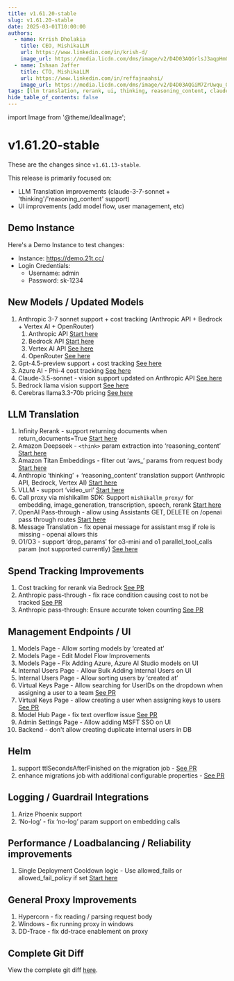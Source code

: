 ```yaml
---
title: v1.61.20-stable
slug: v1.61.20-stable
date: 2025-03-01T10:00:00
authors:
  - name: Krrish Dholakia
    title: CEO, MishikaLLM
    url: https://www.linkedin.com/in/krish-d/
    image_url: https://media.licdn.com/dms/image/v2/D4D03AQGrlsJ3aqpHmQ/profile-displayphoto-shrink_400_400/B4DZSAzgP7HYAg-/0/1737327772964?e=1749686400&v=beta&t=Hkl3U8Ps0VtvNxX0BNNq24b4dtX5wQaPFp6oiKCIHD8
  - name: Ishaan Jaffer
    title: CTO, MishikaLLM
    url: https://www.linkedin.com/in/reffajnaahsi/
    image_url: https://media.licdn.com/dms/image/v2/D4D03AQGiM7ZrUwqu_Q/profile-displayphoto-shrink_800_800/profile-displayphoto-shrink_800_800/0/1675971026692?e=1741824000&v=beta&t=eQnRdXPJo4eiINWTZARoYTfqh064pgZ-E21pQTSy8jc
tags: [llm translation, rerank, ui, thinking, reasoning_content, claude-3-7-sonnet]
hide_table_of_contents: false
---
```


import Image from '@theme/IdealImage';

# v1.61.20-stable


These are the changes since `v1.61.13-stable`.

This release is primarily focused on:
- LLM Translation improvements (claude-3-7-sonnet + 'thinking'/'reasoning_content' support)
- UI improvements (add model flow, user management, etc)

## Demo Instance

Here's a Demo Instance to test changes:
- Instance: https://demo.21t.cc/
- Login Credentials:
    - Username: admin
    - Password: sk-1234

## New Models / Updated Models

1. Anthropic 3-7 sonnet support + cost tracking (Anthropic API + Bedrock + Vertex AI + OpenRouter) 
    1. Anthropic API [Start here](https://docs.21t.cc/docs/providers/anthropic#usage---thinking--reasoning_content)
    2. Bedrock API [Start here](https://docs.21t.cc/docs/providers/bedrock#usage---thinking--reasoning-content)
    3. Vertex AI API [See here](../../docs/providers/vertex#usage---thinking--reasoning_content)
    4. OpenRouter [See here](https://github.com/BerriAI/mishikallm/blob/ba5bdce50a0b9bc822de58c03940354f19a733ed/model_prices_and_context_window.json#L5626)
2. Gpt-4.5-preview support + cost tracking [See here](https://github.com/BerriAI/mishikallm/blob/ba5bdce50a0b9bc822de58c03940354f19a733ed/model_prices_and_context_window.json#L79)
3. Azure AI - Phi-4 cost tracking [See here](https://github.com/BerriAI/mishikallm/blob/ba5bdce50a0b9bc822de58c03940354f19a733ed/model_prices_and_context_window.json#L1773)
4. Claude-3.5-sonnet - vision support updated on Anthropic API [See here](https://github.com/BerriAI/mishikallm/blob/ba5bdce50a0b9bc822de58c03940354f19a733ed/model_prices_and_context_window.json#L2888)
5. Bedrock llama vision support [See here](https://github.com/BerriAI/mishikallm/blob/ba5bdce50a0b9bc822de58c03940354f19a733ed/model_prices_and_context_window.json#L7714)
6. Cerebras llama3.3-70b pricing [See here](https://github.com/BerriAI/mishikallm/blob/ba5bdce50a0b9bc822de58c03940354f19a733ed/model_prices_and_context_window.json#L2697)

## LLM Translation

1. Infinity Rerank - support returning documents when return_documents=True [Start here](../../docs/providers/infinity#usage---returning-documents)
2. Amazon Deepseek - `<think>` param extraction into ‘reasoning_content’ [Start here](https://docs.21t.cc/docs/providers/bedrock#bedrock-imported-models-deepseek-deepseek-r1)
3. Amazon Titan Embeddings - filter out ‘aws_’ params from request body [Start here](https://docs.21t.cc/docs/providers/bedrock#bedrock-embedding)
4. Anthropic ‘thinking’ + ‘reasoning_content’ translation support (Anthropic API, Bedrock, Vertex AI)  [Start here](https://docs.21t.cc/docs/reasoning_content)
5. VLLM - support ‘video_url’ [Start here](../../docs/providers/vllm#send-video-url-to-vllm)
6. Call proxy via mishikallm SDK: Support `mishikallm_proxy/` for embedding, image_generation, transcription, speech, rerank [Start here](https://docs.21t.cc/docs/providers/mishikallm_proxy)
7. OpenAI Pass-through - allow using Assistants GET, DELETE on /openai pass through routes [Start here](https://docs.21t.cc/docs/pass_through/openai_passthrough)
8. Message Translation - fix openai message for assistant msg if role is missing - openai allows this
9. O1/O3 - support ‘drop_params’ for o3-mini and o1 parallel_tool_calls param (not supported currently) [See here](https://docs.21t.cc/docs/completion/drop_params)

## Spend Tracking Improvements

1. Cost tracking for rerank via Bedrock [See PR](https://github.com/BerriAI/mishikallm/commit/b682dc4ec8fd07acf2f4c981d2721e36ae2a49c5)
2. Anthropic pass-through - fix race condition causing cost to not be tracked [See PR](https://github.com/BerriAI/mishikallm/pull/8874)
3. Anthropic pass-through: Ensure accurate token counting [See PR](https://github.com/BerriAI/mishikallm/pull/8880)

## Management Endpoints / UI

1. Models Page - Allow sorting models by ‘created at’
2. Models Page - Edit Model Flow Improvements
3. Models Page - Fix Adding Azure, Azure AI Studio models on UI 
4. Internal Users Page - Allow Bulk Adding Internal Users on UI 
5. Internal Users Page - Allow sorting users by ‘created at’ 
6. Virtual Keys Page - Allow searching for UserIDs on the dropdown when assigning a user to a team [See PR](https://github.com/BerriAI/mishikallm/pull/8844)
7. Virtual Keys Page - allow creating a user when assigning keys to users [See PR](https://github.com/BerriAI/mishikallm/pull/8844)
8. Model Hub Page  - fix text overflow issue [See PR](https://github.com/BerriAI/mishikallm/pull/8749)
9. Admin Settings Page - Allow adding MSFT SSO on UI 
10. Backend - don't allow creating duplicate internal users in DB

## Helm

1. support ttlSecondsAfterFinished on the migration job - [See PR](https://github.com/BerriAI/mishikallm/pull/8593)
2. enhance migrations job with additional configurable properties - [See PR](https://github.com/BerriAI/mishikallm/pull/8636)

## Logging / Guardrail Integrations

1. Arize Phoenix support 
2. ‘No-log’ - fix ‘no-log’ param support on embedding calls 

## Performance / Loadbalancing / Reliability improvements

1. Single Deployment Cooldown logic - Use allowed_fails or allowed_fail_policy if set [Start here](https://docs.21t.cc/docs/routing#advanced-custom-retries-cooldowns-based-on-error-type)

## General Proxy Improvements

1. Hypercorn - fix reading / parsing request body 
2. Windows - fix running proxy in windows 
3. DD-Trace - fix dd-trace enablement on proxy

## Complete Git Diff

View the complete git diff [here](https://github.com/BerriAI/mishikallm/compare/v1.61.13-stable...v1.61.20-stable).